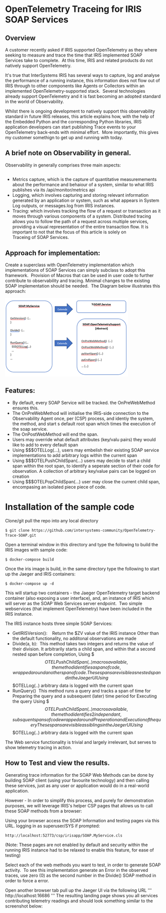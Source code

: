 # OpenTelemetry Traceing for IRIS SOAP Services

## Overview
A customer recently asked if IRIS supported OpenTelemetry as they where seeking to measure and trace the time that IRIS implemented SOAP Services take to complete.  At this time, IRIS and related products do not natively support OpenTelemetry.  

It's true that InterSystems IRIS has several ways to capture, log and analyse the performance of a running instance, this information does not flow out of IRIS through to other components like Agents or Collectors within an implemented OpenTelemetry-supported stack.  Several technologies already support OpenTelemetry and it is fast becoming an adopted standard in the world of Observability.

Whilst there is ongoing development to natively support this observability standard in future IRIS releases, this article explains how, with the help of the Embedded Python and the corresponding Python libraries, IRIS application developers can start publishing Trace events to your OpenTelemetry back-ends with minimal effort.  More importantly, this gives my customer somethign to get up and running with today. 

## A brief note on Observability in general. 
Observability in generally comprises three main aspects:

## 
* Metrics capture, which is the capture of quantitative measuremements about the performance and behaiour of a system, similar to what IRIS publishes via its /api/monitor/metrics api
* Logging, which involves capturing and storing relevant information generated by an application or system, such as what appears in System Log outputs, or messages.log from IRIS instances.
* Tracing: which involves tracking the flow of a request or transaction as it moves through various components of a system. Distributed tracing allows you to follow the path of a request across multiple services, providing a visual representation of the entire transaction flow.
It is important to not that the focus of this article is solely on Traceing of SOAP Services.

## Approach for implementation:
Create a superclass with OpenTelemetry implementation which implementations of SOAP Services can simply subclass to adopt this framework.  Provision of Macros that can be used in user code to further contribute to observability and tracing. Minimal changes to the existing SOAP implementation should be needed.  The Diagram below illustrates this approach:

<img src="images/Approach.png" alt="Design approach">



## Features:

* By default, every SOAP Service will be tracked. the OnPreWebMethod ensures this.
* The OnPreWebMethod will initialise the IRIS-side connection to the Observability Agent once, per (CSP) process, and identiy the system, the method, and start s default root span which times the execution of the soap service.
* The OnPostWebMethod will end the span.
* Users may override what default attributes (key/valu pairs) they would like to add to every default span
* Using $$$OTELLog(...), users may embelish their existing SOAP service implementations to add arbitrary logs within the current span
* Using $$$OTELPushChildSpan(...) users may decide to start a child span within the root span, to identify a seperate section of their code for observation. A collection of arbitrary key/value pairs can be logged on creation
* Using $$$OTELPopChildSpan(...) user may close the current child span, encompasing an isolated piece piece of code. 



# Installation of the sample code
Clone/git pull the repo into any local directory

```
$ git clone https://github.com/intersystems-community/OpenTelemetry-Trace-SOAP.git
```
Open a terminal window in this directory and type the following to build the IRIS images with sample code:

```
$ docker-compose build
```
Once the iris image is build, in the same directory type the following to start up the Jaeger and IRIS containers:

```
$ docker-compose up -d
```

This will startup two containers - the Jaeger OpenTelemetry target backend container (also exposing a user interface), and, an instance of IRIS which will server as the SOAP Web Services server endpoint.  Two simple webservices (that implement OpenTelemetry) have been included in the IRIS instance.

The IRIS instance hosts three simple SOAP Services:

* GetIRISVersion():   
Return the $ZV value of the IRIS instance
Other than the default functionality, no additonal observations are made
* Divide(a, b): 
This method takes two integers and returns the value of their division. It arbitrarily starts a child span, and within that a second nested span before completion,
Using $$$OTELPushChildSpan(..) macros available, the method identifies a span of code, wrapped around another span of code. These spans are visible as nested spand in the Jaeger UI
Using $$$OTELLog(..) arbitrary data is logged with the current span
* RunQuery() 
This method runs a query and tracks a span of time for Preparing the query and a subsequent (later) time period for Executing the query
Using $$$OTELPushChildSpan(..) macros available, the method identifies 2 independant, subsquent spans of code wrapped around Preperation and Execution of the query
These spans are visible as siblings in the Jaeger UI
Using $$$OTELLog(..) arbitrary data is logged with the current span

The Web service functionality is trivial and largely irrelevant, but serves to show telemetry tracing in action. 

## How to Test and view the results.
Generating trace information for the SOAP Web Methods can be done by building SOAP client (using your favourite technology) and then calling these services, just as any user or application would do in a real-world application. 

However - In order to simplify this process, and purely for demonstration purposes, we will leverage IRIS's helper CSP pages that allows us to call these SOAP methods from a browser:

Using your browser access the SOAP Information and testing pages via this URL. logging in as superuser/SYS if prompted:

```
http://localhost:52773/csp/irisapp/SOAP.MyService.cls
```
(Note: These pages are not enabled by default and security within the running IRIS instance had to be relaxed to enable this feature, for ease of testing)


Select each of the web methods you want to test, in order to generate SOAP activity.  To see this implementation generate an Error in the observed traces, use zero (0) as the second number in the Divide() SOAP method in order to force a <DIVDE> error.

Open another browser tab pull up the Jaeger UI via the following URL
'''
http://localhost:16686
'''
The resulting landing page shows you all services contributing telemetry readings and should look something similar to the screenshot below:
